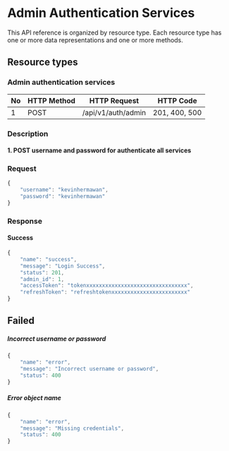 # Admin Authentication Services

This API reference is organized by resource type. Each resource type has one or more data representations and one or more methods.

## Resource types
### Admin authentication services

| No | HTTP Method | HTTP Request       | HTTP Code      |
|----|-------------|--------------------|----------------|
| 1  | POST        | /api/v1/auth/admin | 201, 400, 500  |

### Description
#### 1. POST username and password for authenticate all services

### Request

```javascript
{
    "username": "kevinhermawan",
    "password": "kevinhermawan"
}
```

### Response
#### Success
```javascript
{
    "name": "success",
    "message": "Login Success",
    "status": 201,
    "admin_id": 1,
    "accessToken": "tokenxxxxxxxxxxxxxxxxxxxxxxxxxxxxxxxx",
    "refreshToken": "refreshtokenxxxxxxxxxxxxxxxxxxxxxxxx"
}
```

## Failed
##### Incorrect username or password

```javascript
{
    "name": "error",
    "message": "Incorrect username or password",
    "status": 400
}
```

##### Error object name 
```javascript
{
    "name": "error",
    "message": "Missing credentials",
    "status": 400
}
```
